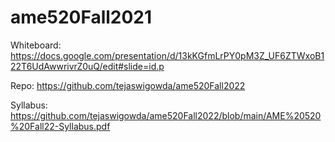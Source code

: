 # ame520Fall2021

Whiteboard: https://docs.google.com/presentation/d/13kKGfmLrPY0pM3Z_UF6ZTWxoB122T6UdAwwrivrZ0uQ/edit#slide=id.p

Repo: https://github.com/tejaswigowda/ame520Fall2022

Syllabus: https://github.com/tejaswigowda/ame520Fall2022/blob/main/AME%20520%20Fall22-Syllabus.pdf

